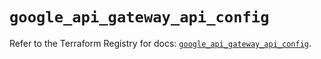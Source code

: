 # `google_api_gateway_api_config`

Refer to the Terraform Registry for docs: [`google_api_gateway_api_config`](https://registry.terraform.io/providers/hashicorp/google-beta/6.44.0/docs/resources/google_api_gateway_api_config).
